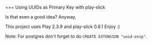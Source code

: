 === Using UUIDs as Primary Key with play-slick

Is that even a good idea? Anyway,

This project uses Play 2.3.9 and play-slick 0.8.1
Enjoy :)

Note: For postgres don't forget to do `CREATE EXTENSION "uuid-ossp"`.



